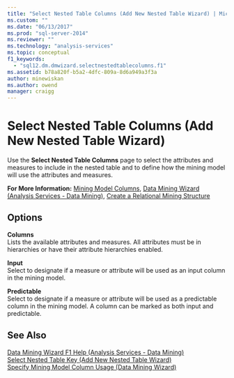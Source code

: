 ```yaml
---
title: "Select Nested Table Columns (Add New Nested Table Wizard) | Microsoft Docs"
ms.custom: ""
ms.date: "06/13/2017"
ms.prod: "sql-server-2014"
ms.reviewer: ""
ms.technology: "analysis-services"
ms.topic: conceptual
f1_keywords: 
  - "sql12.dm.dmwizard.selectnestedtablecolumns.f1"
ms.assetid: b78a820f-b5a2-4dfc-809a-8d6a949a3f3a
author: minewiskan
ms.author: owend
manager: craigg
---
```

# Select Nested Table Columns (Add New Nested Table Wizard)
  Use the **Select Nested Table Columns** page to select the attributes and measures to include in the nested table and to define how the mining model will use the attributes and measures.  
  
 **For More Information:** [Mining Model Columns](data-mining/mining-model-columns.md), [Data Mining Wizard &#40;Analysis Services - Data Mining&#41;](data-mining/data-mining-wizard-analysis-services-data-mining.md), [Create a Relational Mining Structure](data-mining/create-a-relational-mining-structure.md)  
  
## Options  
 **Columns**  
 Lists the available attributes and measures. All attributes must be in hierarchies or have their attribute hierarchies enabled.  
  
 **Input**  
 Select to designate if a measure or attribute will be used as an input column in the mining model.  
  
 **Predictable**  
 Select to designate if a measure or attribute will be used as a predictable column in the mining model. A column can be marked as both input and predictable.  
  
## See Also  
 [Data Mining Wizard F1 Help &#40;Analysis Services - Data Mining&#41;](data-mining-wizard-f1-help-analysis-services-data-mining.md)   
 [Select Nested Table Key &#40;Add New Nested Table Wizard&#41;](select-nested-table-key-add-new-nested-table-wizard.md)   
 [Specify Mining Model Column Usage &#40;Data Mining Wizard&#41;](specify-mining-model-column-usage-data-mining-wizard.md)  
  
  
